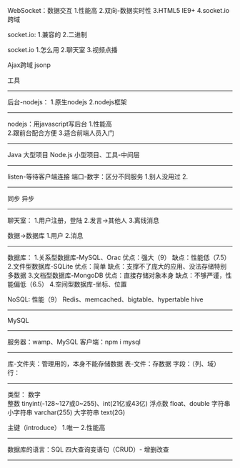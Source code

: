 WebSocket：数据交互
1.性能高
2.双向-数据实时性
3.HTML5   IE9+
4.socket.io
跨域

socket.io:
1.兼容的
2.二进制

socket.io
1.怎么用
2.聊天室
3.视频点播

Ajax跨域
jsonp

工具

-----------------------------------

后台-nodejs：
1.原生nodejs
2.nodejs框架

------------------------------------

nodejs：用javascript写后台
1.性能高      
2.跟前台配合方便
3.适合前端人员入门

-------------------------------------

Java        大型项目
Node.js     小型项目、工具-中间层

-------------------------------------

listen-等待客户端连接
端口-数字：区分不同服务
  1.别人没用过
  2.

-------------------------------------

同步
异步

-------------------------------------

聊天室：
1.用户注册，登陆
2.发言->其他人
3.离线消息

数据->数据库
1.用户
2.消息

-------------------------------------

数据库：
1.关系型数据库-MySQL、Orac
  优点：强大（9）
  缺点：性能低（7.5）
2.文件型数据库-SQLite
  优点：简单
  缺点：支撑不了庞大的应用、没法存储特别多数据
3.文档型数据库-MongoDB
  优点：直接存储对象本身
  缺点：不够严谨，性能偏低（6.5）
4.空间型数据库-坐标、位置

NoSQL:
性能（9）
Redis、memcached、bigtable、hypertable
hive

-------------------------------------

MySQL

-------------------------------------

服务器：wamp、MySQL
客户端：npm i mysql

-------------------------------------

库-文件夹：管理用的，本身不能存储数据
表-文件：存数据
  字段：（列、域）
  行：

-------------------------------------

类型：
数字  
  整数 tinyint(-128~127或0~255)、int(21亿或43亿)
  浮点数 float、double
字符串
  小字符串 varchar(255)
  大字符串 text(2G)

主键（introduce）
1.唯一
2.性能高

-------------------------------------

数据库的语言：SQL
四大查询变语句（CRUD）- 增删改查

-------------------------------------
